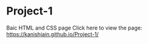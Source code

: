 # Project-1
Baic HTML and CSS page
Click here to view the page: https://kanishjain.github.io/Project-1/
